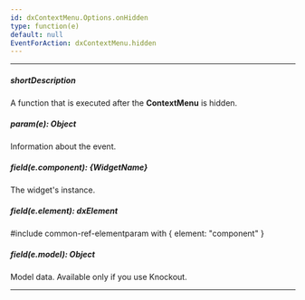 ```yaml
---
id: dxContextMenu.Options.onHidden
type: function(e)
default: null
EventForAction: dxContextMenu.hidden
---
```

---
##### shortDescription
A function that is executed after the **ContextMenu** is hidden.

##### param(e): Object
Information about the event.

##### field(e.component): {WidgetName}
The widget's instance.

##### field(e.element): dxElement
#include common-ref-elementparam with { element: "component" }

##### field(e.model): Object
Model data. Available only if you use Knockout.

---

